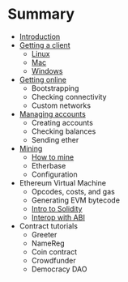 # Summary

* [Introduction](README.md)
* [Getting a client](getting_a_client.md)
   * [Linux](installing_linux.md)
   * [Mac](installing_mac.md)
   * [Windows](installing_windows.md)
* [Getting online](getting_online.md)
   * Bootstrapping
   * Checking connectivity
   * Custom networks
* [Managing accounts](managing_accounts.md)
   * Creating accounts
   * Checking balances
   * Sending ether
* [Mining](mining.md)
   * [How to mine](how_to_mine.md)
   * Etherbase
   * Configuration
* Ethereum Virtual Machine
   * Opcodes, costs, and gas
   * Generating EVM bytecode
   * [Intro to Solidity](intro_to_solidity.md)
   * [Interop with ABI](interop_with_abi.md)
* Contract tutorials
   * Greeter
   * NameReg
   * Coin contract
   * Crowdfunder
   * Democracy DAO

